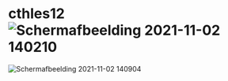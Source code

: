 # cthles12![Schermafbeelding 2021-11-02 140210](https://user-images.githubusercontent.com/90614327/139852982-e972ad0c-34c1-4241-bcec-6df0b5a3a3b0.png)
![Schermafbeelding 2021-11-02 140904](https://user-images.githubusercontent.com/90614327/139853030-55cb8f44-4195-4df1-9a19-ef2861e868d7.png)

